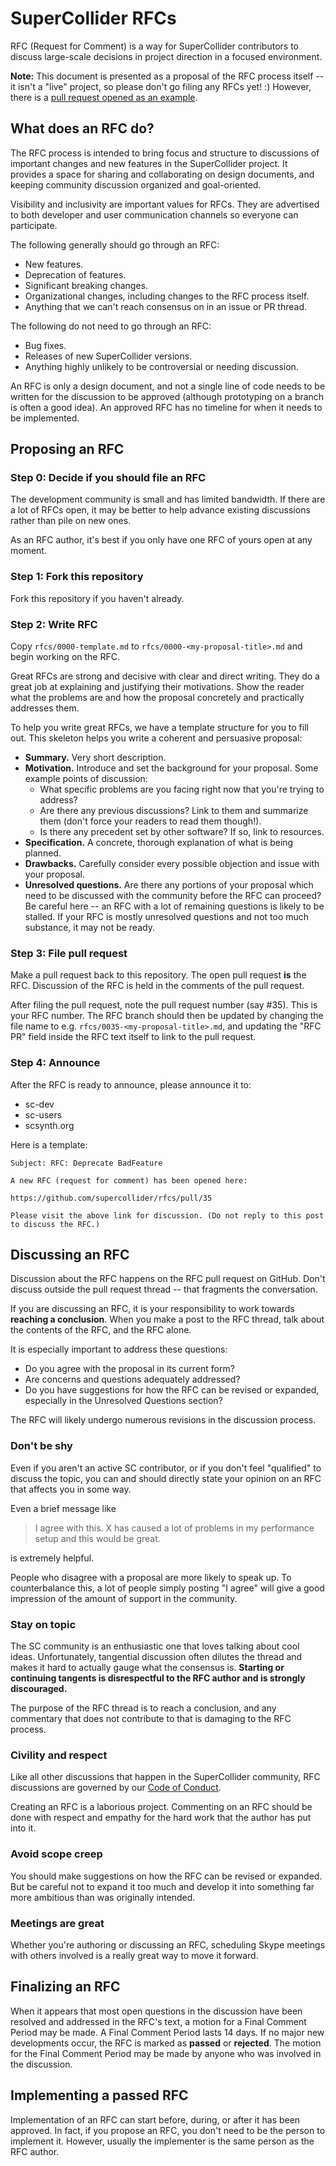# SuperCollider RFCs

RFC (Request for Comment) is a way for SuperCollider contributors to discuss large-scale decisions in project direction in a focused environment.

**Note:** This document is presented as a proposal of the RFC process itself -- it isn't a "live" project, so please don't go filing any RFCs yet! :) However, there is a [pull request opened as an example](https://github.com/snappizz/rfcs/pull/1).

## What does an RFC do?

The RFC process is intended to bring focus and structure to discussions of important changes and new features in the SuperCollider project. It provides a space for sharing and collaborating on design documents, and keeping community discussion organized and goal-oriented.

Visibility and inclusivity are important values for RFCs. They are advertised to both developer and user communication channels so everyone can participate.

The following generally should go through an RFC:

- New features.
- Deprecation of features.
- Significant breaking changes.
- Organizational changes, including changes to the RFC process itself.
- Anything that we can't reach consensus on in an issue or PR thread.

The following do not need to go through an RFC:

- Bug fixes.
- Releases of new SuperCollider versions.
- Anything highly unlikely to be controversial or needing discussion.

An RFC is only a design document, and not a single line of code needs to be written for the discussion to be approved (although prototyping on a branch is often a good idea). An approved RFC has no timeline for when it needs to be implemented.

## Proposing an RFC

### Step 0: Decide if you should file an RFC

The development community is small and has limited bandwidth. If there are a lot of RFCs open, it may be better to help advance existing discussions rather than pile on new ones.

As an RFC author, it's best if you only have one RFC of yours open at any moment.

### Step 1: Fork this repository

Fork this repository if you haven't already.

### Step 2: Write RFC

Copy `rfcs/0000-template.md` to `rfcs/0000-<my-proposal-title>.md` and begin working on the RFC.

Great RFCs are strong and decisive with clear and direct writing. They do a great job at explaining and justifying their motivations. Show the reader what the problems are and how the proposal concretely and practically addresses them.

To help you write great RFCs, we have a template structure for you to fill out. This skeleton helps you write a coherent and persuasive proposal:

- **Summary.** Very short description.
- **Motivation.** Introduce and set the background for your proposal. Some example points of discussion:
  - What specific problems are you facing right now that you're trying to address?
  - Are there any previous discussions? Link to them and summarize them (don't force your readers to read them though!).
  - Is there any precedent set by other software? If so, link to resources.
- **Specification.** A concrete, thorough explanation of what is being planned.
- **Drawbacks.** Carefully consider every possible objection and issue with your proposal.
- **Unresolved questions.** Are there any portions of your proposal which need to be discussed with the community before the RFC can proceed? Be careful here -- an RFC with a lot of remaining questions is likely to be stalled. If your RFC is mostly unresolved questions and not too much substance, it may not be ready.

### Step 3: File pull request

Make a pull request back to this repository. The open pull request **is** the RFC. Discussion of the RFC is held in the comments of the pull request.

After filing the pull request, note the pull request number (say #35). This is your RFC number. The RFC branch should then be updated by changing the file name to e.g. `rfcs/0035-<my-proposal-title>.md`, and updating the "RFC PR" field inside the RFC text itself to link to the pull request.

### Step 4: Announce

After the RFC is ready to announce, please announce it to:

- sc-dev
- sc-users
- scsynth.org

Here is a template:

```
Subject: RFC: Deprecate BadFeature

A new RFC (request for comment) has been opened here:

https://github.com/supercollider/rfcs/pull/35

Please visit the above link for discussion. (Do not reply to this post to discuss the RFC.)
```

## Discussing an RFC

Discussion about the RFC happens on the RFC pull request on GitHub. Don't discuss outside the pull request thread -- that fragments the conversation.

If you are discussing an RFC, it is your responsibility to work towards **reaching a conclusion**. When you make a post to the RFC thread, talk about the contents of the RFC, and the RFC alone.

It is especially important to address these questions:

- Do you agree with the proposal in its current form?
- Are concerns and questions adequately addressed?
- Do you have suggestions for how the RFC can be revised or expanded, especially in the Unresolved Questions section?

The RFC will likely undergo numerous revisions in the discussion process.

### Don't be shy

Even if you aren't an active SC contributor, or if you don't feel "qualified" to discuss the topic, you can and should directly state your opinion on an RFC that affects you in some way.

Even a brief message like

> I agree with this. X has caused a lot of problems in my performance setup and this would be great.

is extremely helpful.

People who disagree with a proposal are more likely to speak up. To counterbalance this, a lot of people simply posting "I agree" will give a good impression of the amount of support in the community.

### Stay on topic

The SC community is an enthusiastic one that loves talking about cool ideas. Unfortunately, tangential discussion often dilutes the thread and makes it hard to actually gauge what the consensus is. **Starting or continuing tangents is disrespectful to the RFC author and is strongly discouraged.**

The purpose of the RFC thread is to reach a conclusion, and any commentary that does not contribute to that is damaging to the RFC process.

### Civility and respect

Like all other discussions that happen in the SuperCollider community, RFC discussions are governed by our [Code of Conduct](https://github.com/supercollider/supercollider/blob/develop/CODE_OF_CONDUCT.md).

Creating an RFC is a laborious project. Commenting on an RFC should be done with respect and empathy for the hard work that the author has put into it.

### Avoid scope creep

You should make suggestions on how the RFC can be revised or expanded. But be careful not to expand it too much and develop it into something far more ambitious than was originally intended.

### Meetings are great

Whether you're authoring or discussing an RFC, scheduling Skype meetings with others involved is a really great way to move it forward.

## Finalizing an RFC

When it appears that most open questions in the discussion have been resolved and addressed in the RFC's text, a motion for a Final Comment Period may be made. A Final Comment Period lasts 14 days. If no major new developments occur, the RFC is marked as **passed** or **rejected**. The motion for the Final Comment Period may be made by anyone who was involved in the discussion.

## Implementing a passed RFC

Implementation of an RFC can start before, during, or after it has been approved. In fact, if you propose an RFC, you don't need to be the person to implement it. However, usually the implementer is the same person as the RFC author.
